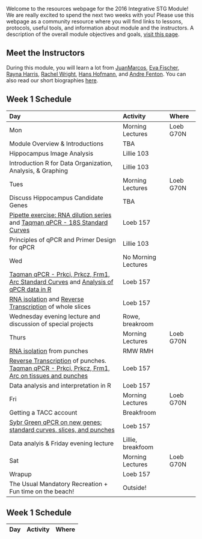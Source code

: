 Welcome to the resources webpage for the 2016 Integrative STG Module! We are really excited to spend the next two weeks with you! Please use this webpage as a community resource where you will find links to lessons, protocols, useful tools, and information about module and the instructors. A description of the overall module objectives and goals, [visit this page](ModuleOverview.md). 

## Meet the Instructors
During this module, you will learn a lot from [JuanMarcos](http://www.alarconlab.com), [Eva Fischer](http://evakfischer.weebly.com), [Rayna Harris](http://raynamharris.github.io),
[Rachel Wright](http://rmwright.weebly.com), [Hans Hofmann](http://cichlid.biosci.utexas.edu), and [Andre Fenton](http://www.cns.nyu.edu/corefaculty/Fenton.php). You can also read our short biographies [here](Instructors.md).


## Week 1 Schedule

Day | Activity|Where
:---|:---|:---
Mon | Morning Lectures | Loeb G70N
 | Module Overview & Introductions | TBA
 | Hippocampus Image Analysis | Lillie 103
 | Introduction R for Data Organization, Analysis, & Graphing | Lillie 103
Tues | Morning Lectures | Loeb G70N
 | Discuss Hippocampus Candidate Genes | TBA
 | [Pipette exercise: RNA dilution series](protocols/RNA_pipette_exercise.mg) and [Taqman qPCR - 18S Standard Curves](TaqManqPCRProtocol.pdf) |  Loeb 157
 | Principles of qPCR and Primer Design for qPCR | Lillie 103
Wed | No Morning Lectures | 
 | [Taqman qPCR - Prkci, Prkcz, Frm1, Arc Standard Curves](Tprotocols/aqManqPCRProtocol.pdf) and [Analysis of qPCR data in R](mcmc.qpcr.tutorial.pdf)| Loeb 157
 | [RNA isolation](protocols/RNAisolationProtocol.pdf) and [Reverse Transcription](protocols/ReverseTranscriptionProctocol.pdf) of whole slices | Loeb 157 
 | Wednesday evening lecture and discussion of special projects | Rowe, breakroom
Thurs | Morning Lectures | Loeb G70N
 | [RNA isolation](protocols/RNAisolationProtocol.pdf) from punches | RMW RMH 
 | [Reverse Transcription](ReverseTranscriptionProctocol) of punches. [Taqman qPCR - Prkci, Prkcz, Frm1, Arc on tissues and punches](protocols/TaqManqPCRProtocol.pdf) | Loeb 157  
 | Data analysis and interpretation in R | Loeb 157
Fri | Morning Lectures | Loeb G70N
 | Getting a TACC account | Breakfroom
 |[Sybr Green qPCR on new genes: standard curves, slices, and punches](protocols/SybrGreenqPCRProtocol.pdf) | Loeb 157
 | Data analyis & Friday evening lecture | Lillie, breakfoom
Sat | Morning Lectures |  Loeb G70N
 | Wrapup | Loeb 157
 | The Usual Mandatory Recreation + Fun time on the beach! | Outside!


## Week 1 Schedule
Day | Activity|Where
:---|:---|:---



